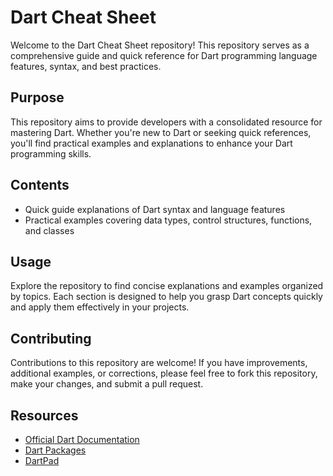 # Dart Cheat Sheet

Welcome to the Dart Cheat Sheet repository! This repository serves as a comprehensive guide and quick reference for Dart programming language features, syntax, and best practices.

## Purpose

This repository aims to provide developers with a consolidated resource for mastering Dart. Whether you're new to Dart or seeking quick references, you'll find practical examples and explanations to enhance your Dart programming skills.

## Contents

- Quick guide explanations of Dart syntax and language features
- Practical examples covering data types, control structures, functions, and classes

## Usage

Explore the repository to find concise explanations and examples organized by topics. Each section is designed to help you grasp Dart concepts quickly and apply them effectively in your projects.

## Contributing

Contributions to this repository are welcome! If you have improvements, additional examples, or corrections, please feel free to fork this repository, make your changes, and submit a pull request.

## Resources

- [Official Dart Documentation](https://dart.dev/guides)
- [Dart Packages](https://pub.dev/)
- [DartPad](https://dartpad.dev/)
